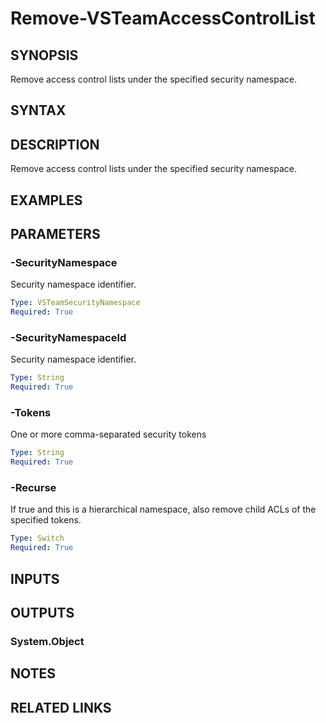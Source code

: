 


# Remove-VSTeamAccessControlList

## SYNOPSIS

Remove access control lists under the specified security namespace.

## SYNTAX

## DESCRIPTION

Remove access control lists under the specified security namespace.

## EXAMPLES

## PARAMETERS

### -SecurityNamespace

Security namespace identifier.

```yaml
Type: VSTeamSecurityNamespace
Required: True
```

### -SecurityNamespaceId

Security namespace identifier.

```yaml
Type: String
Required: True
```

### -Tokens

One or more comma-separated security tokens

```yaml
Type: String
Required: True
```

### -Recurse

If true and this is a hierarchical namespace, also remove child ACLs of the specified tokens.

```yaml
Type: Switch
Required: True
```

## INPUTS

## OUTPUTS

### System.Object

## NOTES

## RELATED LINKS

